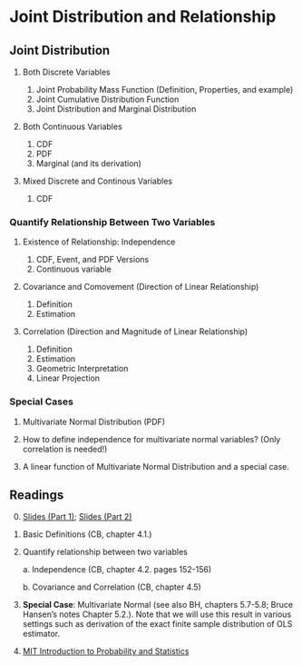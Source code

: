 # Joint Distribution and Relationship

## Joint Distribution

1. Both Discrete Variables
    
    1. Joint Probability Mass Function (Definition,  Properties, and example)
    2. Joint Cumulative Distribution Function
    3. Joint Distribution and Marginal Distribution

2. Both Continuous Variables

    1. CDF
    2. PDF
    3. Marginal (and its derivation)
    
3. Mixed Discrete and Continous Variables

    1. CDF

### Quantify Relationship Between Two Variables

1. Existence of Relationship: Independence

    1. CDF, Event, and PDF Versions 
    2. Continuous variable
    
2. Covariance and Comovement (Direction of Linear Relationship)
    
    1. Definition
    2. Estimation

3. Correlation (Direction and Magnitude of Linear Relationship)

    1. Definition
    2. Estimation
    3. Geometric Interpretation
    4. Linear Projection

### Special Cases

1. Multivariate Normal Distribution (PDF)

2. How to define independence for multivariate normal variables? (Only correlation is needed!)

3. A linear function of Multivariate Normal Distribution and a special case. 



## Readings

0. [Slides (Part 1)](../lectures/topic7_joint-distributions.pdf); [Slides (Part 2)](../lectures/topic7_joint-distributions02.pdf)

1.	Basic Definitions (CB, chapter 4.1.)

2.	Quantify relationship between two variables 

    a.	Independence (CB, chapter 4.2. pages 152-156)
    
    b.	Covariance and Correlation (CB, chapter 4.5)

3.	**Special Case**: Multivariate Normal (see also BH, chapters 5.7-5.8; Bruce Hansen’s notes Chapter 5.2.). Note that we will use this result in various settings such as derivation of the exact finite sample distribution of OLS estimator.


4. [MIT Introduction to Probability and Statistics](https://ocw.mit.edu/courses/mathematics/18-05-introduction-to-probability-and-statistics-spring-2014/readings/MIT18_05S14_Reading7a.pdf)


